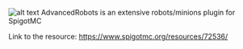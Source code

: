 ![alt text](http://servers.advancedmarket.co/ar/arlogo.png "AdvancedRobots")
AdvancedRobots is an extensive robots/minions plugin for SpigotMC


Link to the resource: https://www.spigotmc.org/resources/72536/

